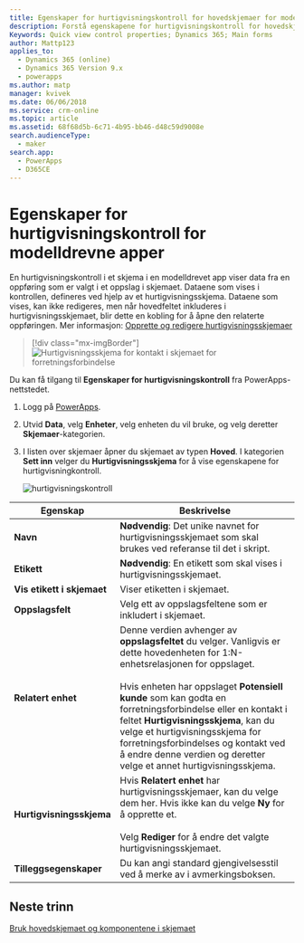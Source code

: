```yaml
---
title: Egenskaper for hurtigvisningskontroll for hovedskjemaer for modelldrevne apper i PowerApps | MicrosoftDocs
description: Forstå egenskapene for hurtigvisningskontroll for hovedskjemaer
Keywords: Quick view control properties; Dynamics 365; Main forms
author: Mattp123
applies_to:
  - Dynamics 365 (online)
  - Dynamics 365 Version 9.x
  - powerapps
ms.author: matp
manager: kvivek
ms.date: 06/06/2018
ms.service: crm-online
ms.topic: article
ms.assetid: 68f68d5b-6c71-4b95-bb46-d48c59d9008e
search.audienceType:
  - maker
search.app:
  - PowerApps
  - D365CE
---
```

# <a name="model-driven-app-quick-view-control-properties"></a>Egenskaper for hurtigvisningskontroll for modelldrevne apper

En hurtigvisningskontroll i et skjema i en modelldrevet app viser data fra en oppføring som er valgt i et oppslag i skjemaet. Dataene som vises i kontrollen, defineres ved hjelp av et hurtigvisningsskjema. Dataene som vises, kan ikke redigeres, men når hovedfeltet inkluderes i hurtigvisningsskjemaet, blir dette en kobling for å åpne den relaterte oppføringen. Mer informasjon: [Opprette og redigere hurtigvisningsskjemaer](create-edit-quick-view-forms.md)  

> [!div class="mx-imgBorder"] 
> ![Hurtigvisningsskjema for kontakt i skjemaet for forretningsforbindelse](media/quick-view-form-contact.png "Hurtigvisningsskjema for kontakt i skjemaet for forretningsforbindelse")  

Du kan få tilgang til **Egenskaper for hurtigvisningskontroll** fra PowerApps-nettstedet. 
1.  Logg på [PowerApps](https://web.powerapps.com/?utm_source=padocs&utm_medium=linkinadoc&utm_campaign=referralsfromdoc).  


2.  Utvid **Data**, velg **Enheter**, velg enheten du vil bruke, og velg deretter **Skjemaer**-kategorien. 

3. I listen over skjemaer åpner du skjemaet av typen **Hoved**. I kategorien **Sett inn** velger du **Hurtigvisningsskjema** for å vise egenskapene for hurtigvisningkontroll.

    ![hurtigvisningskontroll](media/quick-view-control.png)
  
|Egenskap|Beskrivelse|  
|--------------|-----------------|  
|**Navn**|**Nødvendig**: Det unike navnet for hurtigvisningsskjemaet som skal brukes ved referanse til det i skript.|  
|**Etikett**|**Nødvendig**: En etikett som skal vises i hurtigvisningsskjemaet.|  
|**Vis etikett i skjemaet**|Viser etiketten i skjemaet.|  
|**Oppslagsfelt**|Velg ett av oppslagsfeltene som er inkludert i skjemaet.|  
|**Relatert enhet**|Denne verdien avhenger av **oppslagsfeltet** du velger. Vanligvis er dette hovedenheten for 1:N-enhetsrelasjonen for oppslaget.<br /><br /> Hvis enheten har oppslaget **Potensiell kunde** som kan godta en forretningsforbindelse eller en kontakt i feltet **Hurtigvisningsskjema**, kan du velge et hurtigvisningsskjema for forretningsforbindelses og kontakt ved å endre denne verdien og deretter velge et annet hurtigvisningsskjema.|  
|**Hurtigvisningsskjema**|Hvis **Relatert enhet** har hurtigvisningsskjemaer, kan du velge dem her. Hvis ikke kan du velge **Ny** for å opprette et.<br /><br /> Velg **Rediger** for å endre det valgte hurtigvisningsskjemaet.|  
|**Tilleggsegenskaper**|Du kan angi standard gjengivelsesstil ved å merke av i avmerkingsboksen.|

## <a name="next-steps"></a>Neste trinn

[Bruk hovedskjemaet og komponentene i skjemaet](use-main-form-and-components.md)
 
